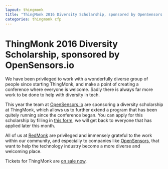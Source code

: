 ```yaml
---
layout: thingmonk
title: "ThingMonk 2016 Diversity Scholarship, sponsored by OpenSensors.io"
categories: thingmonk cfp
---
```

<div class="l-about row">

<h1 class="text-center">ThingMonk 2016 Diversity Scholarship, sponsored by OpenSensors.io</h1>
<p />
We have been privileged to work with a wonderfully diverse group of people since starting ThingMonk, and
make a point of creating a conference where everyone is welcome. Sadly there is always far more work to
be done to help with diversity in tech. 
<p />
This year the team at <a href="http://opensensors.io">OpenSensors.io</a> are sponsoring a diversity 
scholarship at ThingMonk, which allows us to further extend a program that has been quitely running since
the conference began. You can apply for this scholarship by filling in <a href="http://goo.gl/forms/vvp8OY8ktCDVsXPu1">this form</a>, we will get back to 
everyone that has applied later this month. 
<p />
All of us at <a href="http://redmonk.com">RedMonk</a> are privileged and immensely grateful to the work within our community, and especially to 
companies like <a href="http://opensensors.io">OpenSensors</a>, that want to help the technology industry become a more diverse and welcoming place. 
<p />
Tickets for ThingMonk are <a href="https://www.eventbrite.co.uk/e/thingmonk-2016-tickets-24733051222">on sale now</a>.
